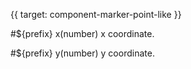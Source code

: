 {{ target: component-marker-point-like }}

#${prefix} x(number)
x coordinate.

#${prefix} y(number)
y coordinate.